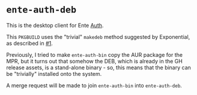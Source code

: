 # `ente-auth-deb`

This is the desktop client for Ente [Auth](https://ente.io/auth/).

This `PKGBUILD` uses the "trivial" `makedeb` method suggested by Exponential, as
described in [#1](https://github.com/taivlam/aur-mpr-packages/issues/1).

Previously, I tried to make `ente-auth-bin` copy the AUR package for the MPR,
but it turns out that somehow the DEB, which is already in the GH release
assets, is a stand-alone binary - so, this means that the binary can be
"trivially" installed onto the system.

A merge request will be made to join `ente-auth-bin` into `ente-auth-deb`.

